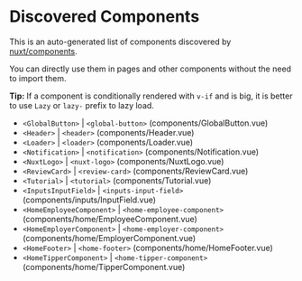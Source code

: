 # Discovered Components

This is an auto-generated list of components discovered by [nuxt/components](https://github.com/nuxt/components).

You can directly use them in pages and other components without the need to import them.

**Tip:** If a component is conditionally rendered with `v-if` and is big, it is better to use `Lazy` or `lazy-` prefix to lazy load.

- `<GlobalButton>` | `<global-button>` (components/GlobalButton.vue)
- `<Header>` | `<header>` (components/Header.vue)
- `<Loader>` | `<loader>` (components/Loader.vue)
- `<Notification>` | `<notification>` (components/Notification.vue)
- `<NuxtLogo>` | `<nuxt-logo>` (components/NuxtLogo.vue)
- `<ReviewCard>` | `<review-card>` (components/ReviewCard.vue)
- `<Tutorial>` | `<tutorial>` (components/Tutorial.vue)
- `<InputsInputField>` | `<inputs-input-field>` (components/inputs/InputField.vue)
- `<HomeEmployeeComponent>` | `<home-employee-component>` (components/home/EmployeeComponent.vue)
- `<HomeEmployerComponent>` | `<home-employer-component>` (components/home/EmployerComponent.vue)
- `<HomeFooter>` | `<home-footer>` (components/home/HomeFooter.vue)
- `<HomeTipperComponent>` | `<home-tipper-component>` (components/home/TipperComponent.vue)
